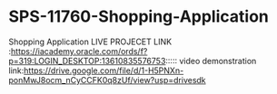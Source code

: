 # SPS-11760-Shopping-Application
Shopping Application
LIVE PROJECET LINK :https://iacademy.oracle.com/ords/f?p=319:LOGIN_DESKTOP:13610835576753:::::
video demonstration link:https://drive.google.com/file/d/1-H5PNXn-ponMwJ8ocm_nCyCCFK0q8zUf/view?usp=drivesdk
